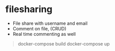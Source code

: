 # filesharing

* File share with username and email
* Comment on file, (CRUD)
* Real time commenting as well


> docker-compose build
> docker-compose up
